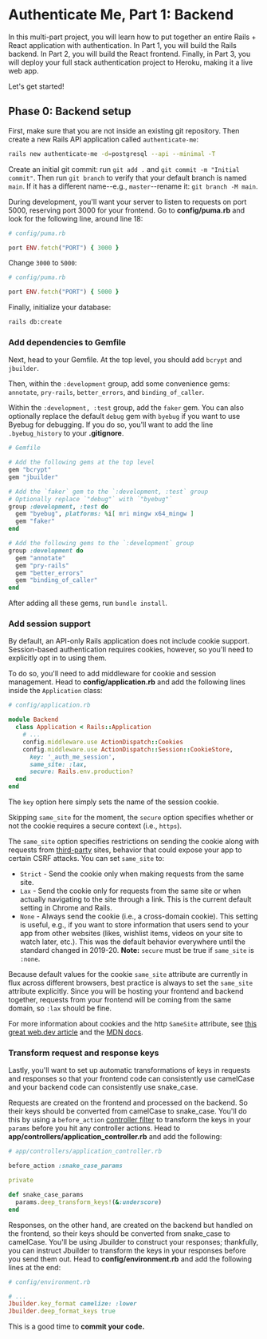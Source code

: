 # Authenticate Me, Part 1: Backend

In this multi-part project, you will learn how to put together an entire Rails +
React application with authentication. In Part 1, you will build the Rails
backend. In Part 2, you will build the React frontend. Finally, in Part 3, you
will deploy your full stack authentication project to Heroku, making it a live
web app.

Let's get started!

## Phase 0: Backend setup

First, make sure that you are not inside an existing git repository. Then create
a new Rails API application called `authenticate-me`:

```sh
rails new authenticate-me -d=postgresql --api --minimal -T
```

Create an initial git commit: run `git add .` and `git commit -m "Initial
commit"`. Then run `git branch` to verify that your default branch is named
`main`. If it has a different name--e.g., `master`--rename it: `git branch -M
main`.

During development, you'll want your server to listen to requests on port 5000,
reserving port 3000 for your frontend. Go to __config/puma.rb__ and look for the
following line, around line 18:

```rb
# config/puma.rb

port ENV.fetch("PORT") { 3000 }
```

Change `3000` to `5000`:

```rb
# config/puma.rb

port ENV.fetch("PORT") { 5000 }
```

Finally, initialize your database:

```sh
rails db:create
```

### Add dependencies to Gemfile

Next, head to your Gemfile. At the top level, you should add `bcrypt` and
`jbuilder`.

Then, within the `:development` group, add some convenience gems:
`annotate`, `pry-rails`, `better_errors`, and `binding_of_caller`.

Within the `:development, :test` group, add the `faker` gem. You can also
optionally replace the default `debug` gem with `byebug` if you want to use
Byebug for debugging. If you do so, you'll want to add the line
`.byebug_history` to your __.gitignore__.

```rb
# Gemfile

# Add the following gems at the top level
gem "bcrypt"
gem "jbuilder"

# Add the `faker` gem to the `:development, :test` group
# Optionally replace `"debug"` with `"byebug"`
group :development, :test do
  gem "byebug", platforms: %i[ mri mingw x64_mingw ]
  gem "faker"
end

# Add the following gems to the `:development` group
group :development do
  gem "annotate"
  gem "pry-rails"
  gem "better_errors"
  gem "binding_of_caller"
end
```

After adding all these gems, run `bundle install`.

### Add session support

By default, an API-only Rails application does not include cookie support.
Session-based authentication requires cookies, however, so you'll need to
explicitly opt in to using them.

To do so, you'll need to add middleware for cookie and session management. Head
to __config/application.rb__ and add the following lines inside the
`Application` class:

```rb
# config/application.rb

module Backend
  class Application < Rails::Application
    # ...
    config.middleware.use ActionDispatch::Cookies
    config.middleware.use ActionDispatch::Session::CookieStore,
      key: '_auth_me_session',
      same_site: :lax, 
      secure: Rails.env.production?
  end
end
```

The `key` option here simply sets the name of the session cookie.

Skipping `same_site` for the moment, the `secure` option specifies whether or
not the cookie requires a secure context (i.e., `https`).

The `same_site` option specifies restrictions on sending the cookie along with
requests from [third-party] sites, behavior that could expose your app to
certain CSRF attacks. You can set `same_site` to:

* `Strict` - Send the cookie only when making requests from the same site.
* `Lax` - Send the cookie only for requests from the same site or when
  actually navigating to the site through a link. This is the current default
  setting in Chrome and Rails.
* `None` - Always send the cookie (i.e., a cross-domain cookie). This setting is
  useful, e.g., if you want to store information that users send to your app
  from other websites (likes, wishlist items, videos on your site to watch
  later, etc.). This was the default behavior everywhere until the standard
  changed in 2019-20. **Note:** `secure` must be true if `same_site` is `:none`.

Because default values for the cookie `same_site` attribute are currently in
flux across different browsers, best practice is always to set the `same_site`
attribute explicitly. Since you will be hosting your frontend and backend
together, requests from your frontend will be coming from the same domain, so
`:lax` should be fine.

For more information about cookies and the http `SameSite` attribute, see [this
great web.dev article][samesite] and the [MDN docs][mdn-samesite].

### Transform request and response keys

Lastly, you'll want to set up automatic transformations of keys in requests and
responses so that your frontend code can consistently use camelCase and your
backend code can consistently use snake_case.

Requests are created on the frontend and processed on the backend. So their
keys should be converted from camelCase to snake_case. You'll do this by using a
`before_action` [controller filter][filters] to transform the keys in your
`params` before you hit any controller actions. Head to
__app/controllers/application_controller.rb__ and add the following:

```rb
# app/controllers/application_controller.rb

before_action :snake_case_params

private

def snake_case_params
  params.deep_transform_keys!(&:underscore)
end
```

Responses, on the other hand, are created on the backend but handled on the
frontend, so their keys should be converted from snake_case to camelCase. You'll
be using Jbuilder to construct your responses; thankfully, you can instruct
Jbuilder to transform the keys in your responses before you send them out. Head
to __config/environment.rb__ and add the following lines at the end:

```rb
# config/environment.rb

# ...
Jbuilder.key_format camelize: :lower
Jbuilder.deep_format_keys true
```

This is a good time to **commit your code.**

[third-party]: https://developer.mozilla.org/en-US/docs/Web/HTTP/Cookies#third-party_cookies
[samesite]: https://web.dev/samesite-cookies-explained/
[mdn-samesite]: https://developer.mozilla.org/en-US/docs/Web/HTTP/Headers/Set-Cookie/SameSite
[filters]: https://guides.rubyonrails.org/v7.0.3/action_controller_overview.html#filters